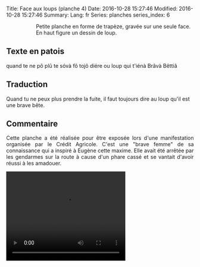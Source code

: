 Title: Face aux loups (planche 4)
Date: 2016-10-28 15:27:46
Modified: 2016-10-28 15:27:46
Summary: 
Lang: fr
Series: planches
series_index: 6


<figure class="image-block" style="float: left;">
  <img alt="" src="{static}/images/planche_4.png">
  <figcaption style="max-width: 234px"></figcaption>
</figure>
Petite planche en forme de trapèze, gravée sur une seule face. En haut figure un dessin de loup.

## Texte en patois
quand  te  ne  pô  plû  te  sóvà  fô  tojô  diére  ou  loup  qui t'iénà  Brâvà  Bêttiâ


## Traduction
Quand tu ne peux plus prendre la fuite, il faut toujours dire au loup qu'il est une brave bête.
<figure class="image-block" style="float: right;">
  <img alt="" src="{static}/images/planche_4_dessin.png">
  <figcaption style="max-width: 201px"></figcaption>
</figure>


## Commentaire
<p style="text-align:justify;">Cette planche a été réalisée pour être exposée lors d'une manifestation organisée par le Crédit Agricole.
C'est une "brave femme" de sa connaissance qui a inspiré à Eugène cette maxime. Elle avait été arrêtée par les gendarmes sur la route à cause d'un phare cassé et se vantait d'avoir réussi à les amadouer.</p>





<video width="320" height="240" controls>
  <source src="https://d1njpgd0ygatdn.cloudfront.net/video_4.mp4" type="video/mp4">
</video>
